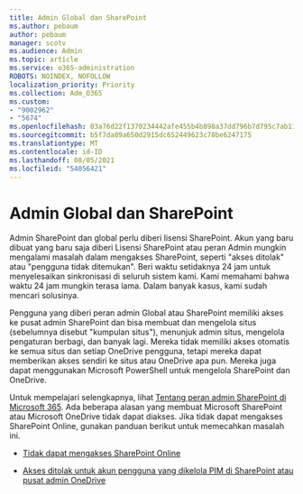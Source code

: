 ```yaml
---
title: Admin Global dan SharePoint
ms.author: pebaum
author: pebaum
manager: scotv
ms.audience: Admin
ms.topic: article
ms.service: o365-administration
ROBOTS: NOINDEX, NOFOLLOW
localization_priority: Priority
ms.collection: Adm_O365
ms.custom:
- "9002962"
- "5674"
ms.openlocfilehash: 03a76d22f1370234442afe455b4b898a37dd796b7d795c7ab1190ddd3102ae11
ms.sourcegitcommit: b5f7da89a650d2915dc652449623c78be6247175
ms.translationtype: MT
ms.contentlocale: id-ID
ms.lasthandoff: 08/05/2021
ms.locfileid: "54056421"
---
```

# <a name="global-and-sharepoint-admin"></a>Admin Global dan SharePoint

Admin SharePoint dan global perlu diberi lisensi SharePoint. Akun yang baru dibuat yang baru saja diberi Lisensi SharePoint atau peran Admin mungkin mengalami masalah dalam mengakses SharePoint, seperti "akses ditolak" atau "pengguna tidak ditemukan". Beri waktu setidaknya 24 jam untuk menyelesaikan sinkronisasi di seluruh sistem kami. Kami memahami bahwa waktu 24 jam mungkin terasa lama. Dalam banyak kasus, kami sudah mencari solusinya.

Pengguna yang diberi peran admin Global atau SharePoint memiliki akses ke pusat admin SharePoint dan bisa membuat dan mengelola situs (sebelumnya disebut "kumpulan situs"), menunjuk admin situs, mengelola pengaturan berbagi, dan banyak lagi. Mereka tidak memiliki akses otomatis ke semua situs dan setiap OneDrive pengguna, tetapi mereka dapat memberikan akses sendiri ke situs atau OneDrive apa pun. Mereka juga dapat menggunakan Microsoft PowerShell untuk mengelola SharePoint dan OneDrive.

Untuk mempelajari selengkapnya, lihat [Tentang peran admin SharePoint di Microsoft 365](https://docs.microsoft.com/sharepoint/sharepoint-admin-role).
Ada beberapa alasan yang membuat Microsoft SharePoint atau Microsoft OneDrive tidak dapat diakses. Jika tidak dapat mengakses SharePoint Online, gunakan panduan berikut untuk memecahkan masalah ini.

- [Tidak dapat mengakses SharePoint Online](https://docs.microsoft.com/sharepoint/troubleshoot/sharing-and-permissions/sharepoint-online-inaccessible)

- [Akses ditolak untuk akun pengguna yang dikelola PIM di SharePoint atau pusat admin OneDrive](https://docs.microsoft.com/sharepoint/troubleshoot/administration/access-denied-to-pim-user-accounts)
